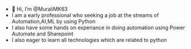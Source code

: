 - 👋 Hi, I’m @MuraliMK63
- I am a early professional who seeking a job at the streams of Automation,AI,ML by using Python
- I also have some hands on experiance in doing automation using Power Automate and Sharepoint
- I also eager to learn all technologies which are related to python


